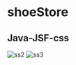 # shoeStore
## Java-JSF-css
![ss2](https://github.com/user-attachments/assets/350dc920-63f6-45b1-9e18-7fe576e2c018)
![ss3](https://github.com/user-attachments/assets/7be582ab-7bab-42f4-ae09-bd1f8744fd52)
